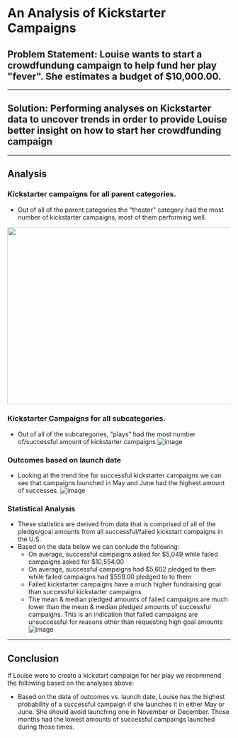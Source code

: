 # An Analysis of Kickstarter Campaigns
## Problem Statement: Louise wants to start a crowdfundung campaign to help fund her play "fever". She estimates a budget of $10,000.00.
---
## Solution: Performing analyses on Kickstarter data to uncover trends in order to provide Louise better insight on how to start her crowdfunding campaign
---
## Analysis
### Kickstarter campaigns for all parent categories. 
* Out of all of the parent categories the "theater" category had the most number of kickstarter campaigns, most of them performing well.
<img src="https://user-images.githubusercontent.com/67936161/87256785-79e69500-c44a-11ea-98f8-0ead0b4f0b32.png" width="800" height="400" />

### Kickstarter Campaigns for all subcategories.
* Out of all of the subcategories, "plays" had the most number of/successful amount of kickstarter campaigns
![image](https://user-images.githubusercontent.com/67936161/87257180-8ddfc600-c44d-11ea-915a-8d1ed69f2c2b.png)

### Outcomes based on launch date
* Looking at the trend line for successful kickstarter campaigns we can see that campaigns launched in May and June had the highest amount of successes.
![image](https://user-images.githubusercontent.com/67936161/87257283-aac8c900-c44e-11ea-886b-9d6e75f4dd7f.png)

### Statistical Analysis
* These statistics are derived from data that is comprised of all of the pledge/goal amounts from all successful/failed kickstart campaigns in the U.S.
* Based on the data below we can conlude the following:
  - On average, successful campaigns asked for $5,049 while failed campaigns asked for $10,554.00
  - On average, successful campaigns had $5,602 pledged to them while failed campaigns had $559.00 pledged to to them 
  - Failed kickstarter campaigns have a much higher fundraising goal than successful kickstarter campaigns
  - The mean & median pledged amounts of failed campaigns are much lower than the mean & median pledged amounts of successful campaigns. This is an indication that failed campaigns are unsuccessful for reasons other than requesting high goal amounts
  ![image](https://user-images.githubusercontent.com/67936161/87257872-a0f59480-c453-11ea-8309-8eca2e3cf26a.png)
 ---
 ## Conclusion
 If Louise were to create a kickstart campaign for her play we recommend the following based on the analyses above:
 * Based on the data of outcomes vs. launch date, Louise has the highest probability of a successful campaign if she launches it in either May or June. She should avoid launching one in November or December. Those months had the lowest amounts of successful campaings launched during those times. 

